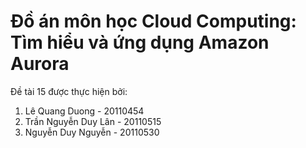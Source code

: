 # Đồ án môn học Cloud Computing: Tìm hiểu và ứng dụng Amazon Aurora
Đề tài 15 được thực hiện bởi:
1. Lê Quang Duong - 20110454
2. Trần Nguyễn Duy Lân - 20110515
3. Nguyễn Duy Nguyễn - 20110530

